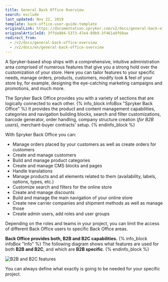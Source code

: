 ```yaml
---
title: General Back Office Overview
search: exclude
last_updated: Nov 22, 2019
template: back-office-user-guide-template
originalLink: https://documentation.spryker.com/v2/docs/general-back-office-overview
originalArticleId: 3ffda904-5373-47e4-89b9-3f461a9f60ae
redirect_from:
  - /v2/docs/general-back-office-overview
  - /v2/docs/en/general-back-office-overview
---
```


A Spryker-based shop ships with a comprehensive, intuitive administration area comprised of numerous features that give you a strong hold over the customization of your store. Here you can tailor features to your specific needs, manage orders, products, customers, modify look & feel of your store by, for example, designing the eye-catching marketing campaigns and promotions, and much more.

The Spryker Back Office provides you with a variety of sections that are logically connected to each other.
{% info_block infoBox "Spryker Back Office" %}
It provides the product and content management capabilities, categories and navigation building blocks, search and filter customizations, barcode generator, order handling, company structure creation (_for B2B users_), merchant-buyer contracts' setup.
{% endinfo_block %}

With Spryker Back Office you can:
* Manage orders placed by your customers as well as create orders for customers
* Create and manage customers
* Build and manage product categories
* Create and manage CMS blocks and pages
* Handle translations
* Manage products and all elements related to them (availability, labels, options, types, etc.)
* Customize search and filters for the online store
* Create and manage discounts
* Build and manage the main navigation of your online store
* Create new carrier companies and shipment methods as well as manage those
* Create admin users, add roles and user groups

Depending on the roles and teams in your project, you can limit the access of different Back Office users to specific Back Office areas.

**Back Office provides both, B2B and B2C capabilities.**
{% info_block infoBox "Info" %}
The following diagram shows what features are used for both **B2B and B2C**, and which are **B2B specific**.
{% endinfo_block %}

![B2B and B2C features](https://spryker.s3.eu-central-1.amazonaws.com/docs/scos/user/features/spryker-core-back-office-feature-overview/spryker-core-back-office-feature-overview.md/b2b-and-b2c-features.png)

You can always define what exactly is going to be needed for your specific project.
